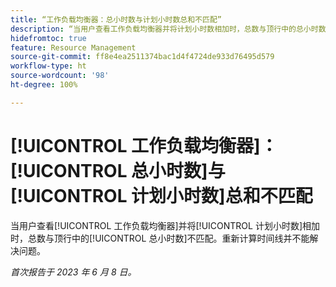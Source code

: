 ```yaml
---
title: “工作负载均衡器：总小时数与计划小时数总和不匹配”
description: “当用户查看工作负载均衡器并将计划小时数相加时，总数与顶行中的总小时数不匹配。重新计算时间线并不能解决问题。”
hidefromtoc: true
feature: Resource Management
source-git-commit: ff8e4ea2511374bac1d4f4724de933d76495d579
workflow-type: ht
source-wordcount: '98'
ht-degree: 100%

---
```



# [!UICONTROL 工作负载均衡器]：[!UICONTROL 总小时数]与[!UICONTROL 计划小时数]总和不匹配

当用户查看[!UICONTROL 工作负载均衡器]并将[!UICONTROL 计划小时数]相加时，总数与顶行中的[!UICONTROL 总小时数]不匹配。重新计算时间线并不能解决问题。

_首次报告于 2023 年 6 月 8 日。_

